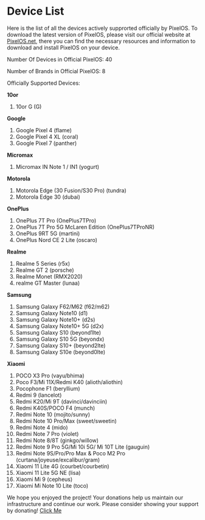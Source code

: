 # Device List
Here is the list of all the devices actively supprorted officially by PixelOS. To download the latest version of PixelOS, please visit our official website at [PixelOS.net](PixelOS.net), there you can find the necessary resources and information to download and install PixelOS on your device.

Number Of Devices in Official PixelOS: 40

Number of Brands in Official PixelOS: 8

Officially Supported Devices:

**10or**
1. 10or G (G)

**Google**
1. Google Pixel 4 (flame)
2. Google Pixel 4 XL (coral)
3. Google Pixel 7 (panther)

**Micromax**
1. Micromax IN Note 1 / IN1 (yogurt)

**Motorola**
1. Motorola Edge (30 Fusion/S30 Pro) (tundra)
2. Motorola Edge 30 (dubai)

**OnePlus**
1. OnePlus 7T Pro (OnePlus7TPro)
2. OnePlus 7T Pro 5G McLaren Edition (OnePlus7TProNR)
3. OnePlus 9RT 5G (martini)
4. OnePlus Nord CE 2 Lite (oscaro)

**Realme**
1. Realme 5 Series (r5x)
2. Realme GT 2 (porsche)
3. Realme Monet (RMX2020)
4. realme GT Master (lunaa)

**Samsung**
1. Samsung Galaxy F62/M62 (f62/m62)
2. Samsung Galaxy Note10 (d1)
3. Samsung Galaxy Note10+ (d2s)
4. Samsung Galaxy Note10+ 5G (d2x)
5. Samsung Galaxy S10 (beyond1lte)
6. Samsung Galaxy S10 5G (beyondx)
7. Samsung Galaxy S10+ (beyond2lte)
8. Samsung Galaxy S10e (beyond0lte)

**Xiaomi**
1. POCO X3 Pro (vayu/bhima)
2. Poco F3/Mi 11X/Redmi K40 (alioth/aliothin)
3. Pocophone F1 (beryllium)
4. Redmi 9 (lancelot)
5. Redmi K20/Mi 9T (davinci/davinciin)
6. Redmi K40S/POCO F4 (munch)
7. Redmi Note 10 (mojito/sunny)
8. Redmi Note 10 Pro/Max (sweet/sweetin)
9. Redmi Note 4 (mido)
10. Redmi Note 7 Pro (violet)
11. Redmi Note 8/8T (ginkgo/willow)
12. Redmi Note 9 Pro 5G/Mi 10i 5G/ Mi 10T Lite (gauguin)
13. Redmi Note 9S/Pro/Pro Max & Poco M2 Pro (curtana/joyeuse/excalibur/gram)
14. Xiaomi 11 Lite 4G (courbet/courbetin)
15. Xiaomi 11 Lite 5G NE (lisa)
16. Xiaomi Mi 9 (cepheus)
17. Xiaomi Mi Note 10 Lite (toco)

We hope you enjoyed the project! Your donations help us maintain our infrastructure and continue our work. Please consider showing your support by donating! [Click Me](https://wiki.pixelos.net/docs/donate)